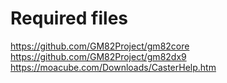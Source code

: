 # Required files

https://github.com/GM82Project/gm82core
https://github.com/GM82Project/gm82dx9
https://moacube.com/Downloads/CasterHelp.htm
